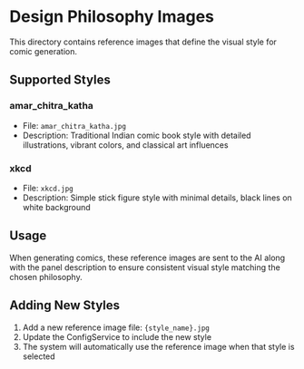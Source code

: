 # Design Philosophy Images

This directory contains reference images that define the visual style for comic generation.

## Supported Styles

### amar_chitra_katha
- File: `amar_chitra_katha.jpg`
- Description: Traditional Indian comic book style with detailed illustrations, vibrant colors, and classical art influences

### xkcd  
- File: `xkcd.jpg`
- Description: Simple stick figure style with minimal details, black lines on white background

## Usage

When generating comics, these reference images are sent to the AI along with the panel description to ensure consistent visual style matching the chosen philosophy.

## Adding New Styles

1. Add a new reference image file: `{style_name}.jpg`
2. Update the ConfigService to include the new style
3. The system will automatically use the reference image when that style is selected